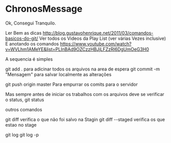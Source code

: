 ChronosMessage
==============

Ok, Consegui Tranquilo.

Ler Bem as dicas
http://blog.gustavohenrique.net/2011/03/comandos-basicos-do-git/
Ver todos os Videos da Play List (ver várias Vezes inclusive) E anotando os comandos
https://www.youtube.com/watch?v=WVLhm1AMeYE&list=PLInBAd9OZCzzHBJjLFZzRl6DgUmOeG3H0

A sequencia é simples

git add .				para adicinar todos os arquivos na area de espera
git commit -m "Mensagem"	para salvar localmente as alterações

git push origin master		Para empurrar os comits para o servidor


Mas sempre antes de iniciar os trabalhos com os arquivos
deve se verificar o status, 
git status




outros comandos

git diff     verifica o que não foi salvo na Stagin
git diff --staged      verifica os que estao no stage 

git log
git log -p
